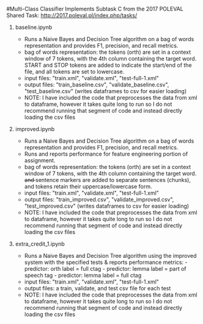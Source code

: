 #Multi-Class Classifier
Implements Subtask C from the 2017 POLEVAL Shared Task: http://2017.poleval.pl/index.php/tasks/ 

1. baseline.ipynb 
    - Runs a Naive Bayes and Decision Tree algorithm on a bag of words representation and provides F1, precision, and recall metrics. 
    - bag of words representation: the tokens (orth) are set in a context window of 7 tokens, with the 4th column containing the target word. START and STOP tokens are added to indicate the start/end of the file, and all tokens are set to lowercase. 
    - input files: "train.xml", "validate.xml", "test-full-1.xml"
    - output files: "train_baseline.csv", "validate_baseline.csv", "test_baseline.csv" (writes dataframes to csv for easier loading)
    - NOTE: I have included the code that preprocesses the data from xml to dataframe, however it takes quite long to run so I do not recommend running that segment of code and instead directly loading the csv files


2. improved.ipynb 
    - Runs a Naive Bayes and Decision Tree algorithm on a bag of words representation and provides F1, precision, and recall metrics. 
    - Runs and reports performance for feature engineering portion of assignment. 
    - bag of words representation: the tokens (orth) are set in a context window of 7 tokens, with the 4th column containing the target word. <s> and </s> sentence markers are added to separate sentences (chunks), and tokens retain their uppercase/lowercase form. 
    - input files: "train.xml", "validate.xml", "test-full-1.xml"
    - output files: "train_improved.csv", "validate_improved.csv", "test_improved.csv" (writes dataframes to csv for easier loading)
    - NOTE: I have included the code that preprocesses the data from xml to dataframe, however it takes quite long to run so I do not recommend running that segment of code and instead directly loading the csv files
    

3. extra_credit_1.ipynb
    - Runs a Naive Bayes and Decision Tree algorithm using the improved system with the specified tests & reports performance metrics:
                - predictor: orth      label = full ctag
                - predictor: lemma     label = part of speech tag
                - predictor: lemma     label = full ctag 
    - input files: "train.xml", "validate.xml", "test-full-1.xml"
    - output files: a train, validate, and test csv file for each test 
    - NOTE: I have included the code that preprocesses the data from xml to dataframe, however it takes quite long to run so I do not recommend running that segment of code and instead directly loading the csv files

